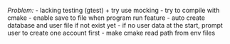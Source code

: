 *Problem:*
    - lacking testing (gtest) + try use mocking
    - try to compile with cmake
    - enable save to file when program run feature
    - auto create database and user file if not exist yet
    - if no user data at the start, prompt user to create one account first 
    - make cmake read path from env files
